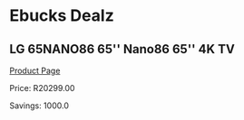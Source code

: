 
# Ebucks Dealz
## LG 65NANO86 65'' Nano86 65'' 4K TV
[Product Page](https://www.ebucks.com/web/shop/productSelected.do?prodId=1162680461&catId=363628279)

Price: R20299.00

Savings: 1000.0


	
